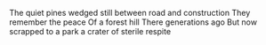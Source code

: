 The quiet pines wedged still 
between road and construction
They remember the peace
Of a forest hill
There generations ago
But now scrapped to a park
a crater of sterile respite
